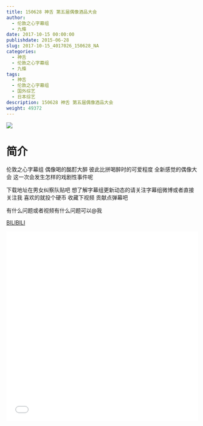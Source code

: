 ```yaml
---
title: 150628 神舌 第五届偶像酒品大会
author: 
  - 伦敦之心字幕组
  - 九條
date: 2017-10-15 00:00:00
publishdate: 2015-06-28
slug: 2017-10-15_4017026_150628_NA
categories: 
  - 神舌
  - 伦敦之心字幕组
  - 九條
tags: 
  - 神舌
  - 伦敦之心字幕组
  - 国外综艺
  - 日本综艺
description: 150628 神舌 第五届偶像酒品大会
weight: 49372
---
```


![](https://i.imgur.com/JeQIoHZ.jpg)

# 简介  
伦敦之心字幕组 偶像喝的酩酊大醉 彼此比拼喝醉时的可爱程度 全新感觉的偶像大会 这一次会发生怎样的戏剧性事件呢 
下载地址在男女纠察队贴吧 想了解字幕组更新动态的请关注字幕组微博或者直接关注我 喜欢的就投个硬币 收藏下视频 贡献点弹幕吧
有什么问题或者视频有什么问题可以@我

  [BILIBILI](https://www.bilibili.com/video/av4017026/)


  <iframe src="//www.bilibili.com/html/html5player.html?cid=6477327&aid=4017026" width="100%" height="500" frameborder="0" allowfullscreen="allowfullscreen"></iframe>
